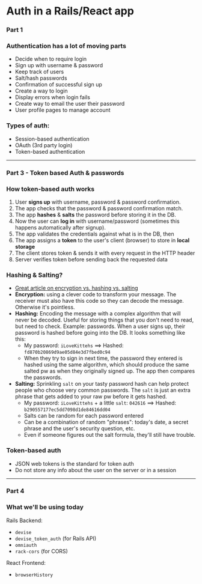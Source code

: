 # Auth in a Rails/React app

### Part 1

### Authentication has a lot of moving parts
- Decide when to require login
- Sign up with username & password
- Keep track of users
- Salt/hash passwords
- Confirmation of successful sign up
- Create a way to login
- Display errors when login fails
- Create way to email the user their password
- User profile pages to manage account

### Types of auth:
- Session-based authentication
- OAuth (3rd party login)
- Token-based authentication



---
### Part 3 - Token based Auth & passwords

### How token-based auth works
1. User **signs up** with username, password & password confirmation.
1. The app checks that the password & password confirmation match.
1. The app **hashes** & **salts** the password before storing it in the DB.
1. Now the user can **log in** with username/password (sometimes this happens automatically after signup).
1. The app validates the credentials against what is in the DB, then
1. The app assigns a **token** to the user's client (browser) to store in **local storage**
1. The client stores token & sends it with every request in the HTTP header
1. Server verifies token before sending back the requested data

### Hashing & Salting?
- [Great article on encryption vs. hashing vs. salting](https://gooroo.io/GoorooTHINK/Article/13023/The-difference-between-encryption-hashing-and-salting/2085#.Vx9N76MrLGI)
- **Encryption:** using a clever code to transform your message. The receiver must also have this code so they can decode the message. Otherwise it's pointless.
- **Hashing:** Encoding the message with a complex algorithm that will never be decoded. Useful for storing things that you don't need to read, but need to check. Example: passwords. When a user signs up, their password is hashed before going into the DB. It looks something like this:
  - My password: `iLoveKittehs` ==> Hashed: `fd870b20869d9ae05d84e3d7fbed0c94`
  - When they try to sign in next time, the password they entered is hashed using the same algorithm, which should produce the same salted pw as when they originally signed up. The app then compares the passwords.
- **Salting:** Sprinkling `salt` on your tasty password hash can help protect people who choose very common passwords. The `salt` is just an extra phrase that gets added to your raw pw before it gets hashed.
  - My password: `iLoveKittehs` + a little `salt`: `042616` ==> Hashed: `b290557177ec5dd7098d1de84616dd04`
  - Salts can be random for each password entered
  - Can be a combination of random "phrases": today's date, a secret phrase and the user's security question, etc.
  - Even if someone figures out the salt formula, they'll still have trouble.


### Token-based auth
- JSON web tokens is the standard for token auth
- Do not store any info about the user on the server or in a session

---
### Part 4

### What we'll be using today
Rails Backend:
- `devise`
- `devise_token_auth` (for Rails API)
- `omniauth`
- `rack-cors` (for CORS)

React Frontend:
- `browserHistory`

















#
